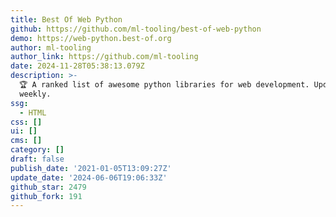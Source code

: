 ```yaml
---
title: Best Of Web Python
github: https://github.com/ml-tooling/best-of-web-python
demo: https://web-python.best-of.org
author: ml-tooling
author_link: https://github.com/ml-tooling
date: 2024-11-28T05:38:13.079Z
description: >-
  🏆 A ranked list of awesome python libraries for web development. Updated
  weekly.
ssg:
  - HTML
css: []
ui: []
cms: []
category: []
draft: false
publish_date: '2021-01-05T13:09:27Z'
update_date: '2024-06-06T19:06:33Z'
github_star: 2479
github_fork: 191
---
```


